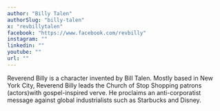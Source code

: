 ```yaml
---
author: "Billy Talen"
authorSlug: "billy-talen"
x: "revbillytalen"
facebook: "https://www.facebook.com/revbilly"
instagram: ""
linkedin: ""
youtube: ""
url: ""
---
```


Reverend Billy is a character invented by Bill Talen. Mostly based in New York City, Reverend Billy leads the Church of Stop Shopping patrons (actors)with gospel-inspired verve. He proclaims an anti-corporatist message against global industrialists such as Starbucks and Disney.
